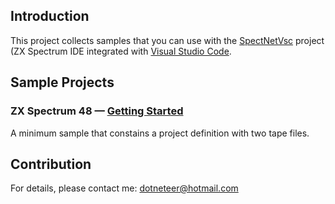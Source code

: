 ## Introduction
This project collects samples that you can use with the [SpectNetVsc](https://github.com/Dotneteer/spectnetvsc)  project (ZX Spectrum IDE integrated with [Visual Studio Code](https://code.visualstudio.com/).

## Sample Projects

### ZX Spectrum 48 &mdash; [Getting Started](https://github.com/Dotneteer/spectnetvsc-samples/tree/master/ZxSpectrum48GettingStarted)

A minimum sample that constains a project definition with two tape files.

## Contribution

For details, please contact me: dotneteer@hotmail.com

